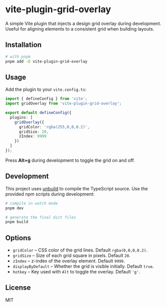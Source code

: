 # vite-plugin-grid-overlay

A simple Vite plugin that injects a design grid overlay during development. Useful for aligning elements to a consistent grid when building layouts.

## Installation

```bash
# with pnpm
pnpm add -D vite-plugin-grid-overlay
```

## Usage

Add the plugin to your `vite.config.ts`:

```ts
import { defineConfig } from 'vite';
import gridOverlay from 'vite-plugin-grid-overlay';

export default defineConfig({
  plugins: [
    gridOverlay({
      gridColor: 'rgba(255,0,0,0.2)',
      gridSize: 20,
      zIndex: 9999
    })
  ]
});
```

Press **Alt+g** during development to toggle the grid on and off.

## Development

This project uses [unbuild](https://github.com/unjs/unbuild) to compile the
TypeScript source. Use the provided npm scripts during development:

```bash
# compile in watch mode
pnpm dev

# generate the final dist files
pnpm build
```

## Options

- `gridColor` – CSS color of the grid lines. Default `rgba(0,0,0,0.2)`.
- `gridSize` – Size of each grid square in pixels. Default `20`.
- `zIndex` – z-index of the overlay element. Default `9999`.
- `displayByDefault` – Whether the grid is visible initially. Default `true`.
- `hotkey` – Key used with `Alt` to toggle the overlay. Default `'g'`.

## License

MIT
